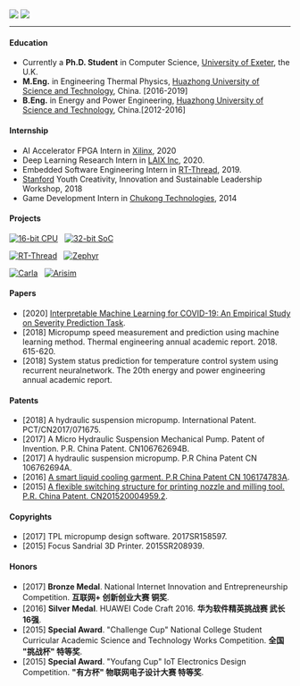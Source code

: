 <div>
<a>
  <img align="center" src="https://github-readme-stats.wuhanstudio.vercel.app/api?username=wuhanstudio&include_all_commits=true&show_icons=true&hide=issues&count_private=true" />
</a>
<a>
  <img align="center" src="https://github-readme-stats.wuhanstudio.vercel.app/api/top-langs/?username=wuhanstudio&layout=compact" />
</a>
</div>

--------

#### Education

- Currently a **Ph.D. Student** in Computer Science, [University of Exeter](https://www.exeter.ac.uk/), the U.K.
- **M.Eng.** in Engineering Thermal Physics, [Huazhong University of Science and Technology](http://tpl.energy.hust.edu.cn/), China. [2016-2019]
- **B.Eng.** in Energy and Power Engineering, [Huazhong University of Science and Technology](https://www.hust.edu.cn/), China.[2012-2016]

#### Internship
- AI Accelerator FPGA Intern in <a href="https://www.xilinx.com/">Xilinx</a>, 2020
- Deep Learning Research Intern in <a href="https://www.liulishuo.com/en">LAIX Inc</a>, 2020.
- Embedded Software Engineering Intern in <a href="https://www.rt-thread.org/">RT-Thread</a>, 2019.
- [Stanford](https://web.stanford.edu/group/sdgc/youthleadership.html) Youth Creativity, Innovation and Sustainable Leadership Workshop, 2018
- Game Development Intern in <a href="http://en.chukong-inc.com/">Chukong Technologies</a>, 2014

#### Projects

[![16-bit CPU](https://github-readme-stats.wuhanstudio.vercel.app/api/pin/?username=wuhanstudio&repo=nand2tetris-iverilog&show_owner=true)](https://github.com/wuhanstudio/nand2tetris-iverilog)&nbsp;&nbsp;
[![32-bit SoC](https://github-readme-stats.wuhanstudio.vercel.app/api/pin/?username=wuhanstudio&repo=picorv32_EG4S20&show_owner=true)](https://github.com/wuhanstudio/picorv32_EG4S20)

[![RT-Thread](https://github-readme-stats.wuhanstudio.vercel.app/api/pin/?username=rt-thread&repo=rt-thread&show_owner=true)](https://github.com/RT-Thread/rt-thread)&nbsp;&nbsp;
[![Zephyr](https://github-readme-stats.wuhanstudio.vercel.app/api/pin/?username=zephyrproject-rtos&repo=zephyr&show_owner=true)](https://github.com/zephyrproject-rtos/zephyr)

[![Carla](https://github-readme-stats.wuhanstudio.vercel.app/api/pin/?username=carla-simulator&repo=carla&show_owner=true)](https://github.com/carla-simulator/carla)&nbsp;&nbsp;
[![Arisim](https://github-readme-stats.wuhanstudio.vercel.app/api/pin/?username=microsoft&repo=airsim&show_owner=true)](https://github.com/microsoft/airsim/)

<!-- [![ReadMe Card](https://github-readme-stats.wuhanstudio.vercel.app/api/pin/?username=Immediate-Mode-UI&repo=Nuklear&show_owner=true)](https://github.com/Immediate-Mode-UI/Nuklear)&nbsp;&nbsp; -->
<!-- [![ReadMe Card](https://github-readme-stats.wuhanstudio.vercel.app/api/pin/?username=wuhanstudio&repo=u8g2-arm-linux&show_owner=true)](https://github.com/wuhanstudio/u8g2-arm-linux) -->

<!-- [![ReadMe Card](https://github-readme-stats.wuhanstudio.vercel.app/api/pin/?username=wuhanstudio&repo=rt-u8g2&show_owner=true)](https://github.com/wuhanstudio/rt-u8g2)&nbsp;&nbsp; -->
<!-- [![ReadMe Card](https://github-readme-stats.wuhanstudio.vercel.app/api/pin/?username=wuhanstudio&repo=rt-rosserial&show_owner=true)](https://github.com/wuhanstudio/rt-rosserial) -->

#### Papers

- [2020] [Interpretable Machine Learning for COVID-19: An Empirical Study on Severity Prediction Task](https://arxiv.org/abs/2010.02006).
- [2018] Micropump speed measurement and prediction using machine learning method. Thermal engineering annual academic report. 2018. 615-620.
- [2018] System status prediction for temperature control system using recurrent neuralnetwork. The 20th energy and power engineering annual academic report.

#### Patents

- [2018] A hydraulic suspension micropump. International Patent. PCT/CN2017/071675.
- [2017] A Micro Hydraulic Suspension Mechanical Pump. Patent of Invention. P.R. China Patent. CN106762694B.
- [2017] A hydraulic suspension micropump. P.R China Patent CN 106762694A.
- [2016] [A smart liquid cooling garment. P.R China Patent CN 106174783A](http://bicover.wuhanstudio.cc/).
- [2015] [A flexible switching structure for printing nozzle and milling tool. P.R. China Patent. CN201520004959.2](https://focus.wuhanstudio.cc).

#### Copyrights

- [2017] TPL micropump design software. 2017SR158597.
- [2015] Focus Sandrial 3D Printer. 2015SR208939.

#### Honors

- [2017] **Bronze Medal**. National Internet Innovation and Entrepreneurship Competition. **互联网+ 创新创业大赛 铜奖**.
- [2016] **Silver Medal**. HUAWEI Code Craft 2016. **华为软件精英挑战赛 武长16强**.
- [2015] **Special Award**. "Challenge Cup" National College Student Curricular Academic Science and Technology Works Competition. **全国 "挑战杯" 特等奖**.
- [2015] **Special Award**. "Youfang Cup" IoT Electronics Design Competition. **"有方杯" 物联网电子设计大赛 特等奖**.
